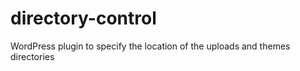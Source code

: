 directory-control
=================

WordPress plugin to specify the location of the uploads and themes directories
